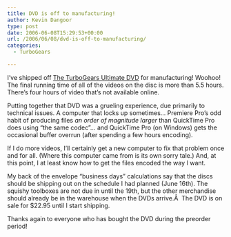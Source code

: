 ```yaml
---
title: DVD is off to manufacturing!
author: Kevin Dangoor
type: post
date: 2006-06-08T15:29:53+00:00
url: /2006/06/08/dvd-is-off-to-manufacturing/
categories:
  - TurboGears

---
```

I&#8217;ve shipped off [The TurboGears Ultimate DVD][1] for manufacturing! Woohoo! The final running time of all of the videos on the disc is more than 5.5 hours. There&#8217;s four hours of video that&#8217;s not available online.

Putting together that DVD was a grueling experience, due primarily to technical issues. A computer that locks up sometimes&#8230; Premiere Pro&#8217;s odd habit of producing files _an order of magnitude larger_ than QuickTime Pro does using &#8220;the same codec&#8221;&#8230; and QuickTime Pro (on Windows) gets the occasional buffer overrun (after spending a few hours encoding).
  
If I do more videos, I&#8217;ll certainly get a new computer to fix that problem once and for all. (Where this computer came from is its own sorry tale.) And, at this point, I at least know how to get the files encoded the way I want.

My back of the envelope &#8220;business days&#8221; calculations say that the discs should be shipping out on the schedule I had planned (June 16th). The squishy toolboxes are not due in until the 19th, but the other merchandise should already be in the warehouse when the DVDs arrive.Â  The DVD is on sale for $22.95 until I start shipping.

Thanks again to everyone who has bought the DVD during the preorder period!

 [1]: http://www.turbogears.org/ultimate.html